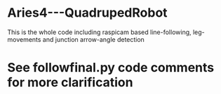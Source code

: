 # Aries4---QuadrupedRobot
This is the whole code including raspicam based line-following, leg-movements and junction arrow-angle detection

# See followfinal.py code comments for more clarification
